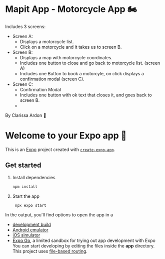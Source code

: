 # Mapit App - Motorcycle App 🏍️

Includes 3 screens:
- Screen A:
   - Displays a motorcycle list.
   - Click on a motorcycle and it takes us to screen B.
- Screen B:
  - Displays a map with motorcycle coordinates.
   - Includes one button to close and go back to motorcycle list. (screen A)
   - Includes one Button to book a motorcyle, on click displays a confirmation modal (screen C).
- Screen C:
  - Confirmation Modal
  - Includes one button with ok text that closes it, and goes back to screen B.
  - 
By Clarissa Ardon 🌠

# Welcome to your Expo app 👋
This is an [Expo](https://expo.dev) project created with [`create-expo-app`](https://www.npmjs.com/package/create-expo-app).
## Get started
1. Install dependencies
   ```bash
   npm install
   ```
2. Start the app
   ```bash
    npx expo start
   ```
In the output, you'll find options to open the app in a
- [development build](https://docs.expo.dev/develop/development-builds/introduction/)
- [Android emulator](https://docs.expo.dev/workflow/android-studio-emulator/)
- [iOS simulator](https://docs.expo.dev/workflow/ios-simulator/)
- [Expo Go](https://expo.dev/go), a limited sandbox for trying out app development with Expo
You can start developing by editing the files inside the **app** directory. This project uses [file-based routing](https://docs.expo.dev/router/introduction).
